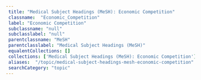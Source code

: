 ```yaml
--- 
 title: "Medical Subject Headings (MeSH): Economic Competition" 
 classname:  "Economic_Competition" 
 label: "Economic Competition" 
 subclassname: "null" 
 subclasslabel: "null" 
 parentclassname: "MeSH" 
 parentclasslabel: "Medical Subject Headings (MeSH)" 
 equalentCollections: [] 
 collections: ['Medical Subject Headings (MeSH): Economic Competition']
 aliases:  "/topic/medical-subject-headings-mesh-economic-competition"  
 searchCategory: "topic" 
---
```

